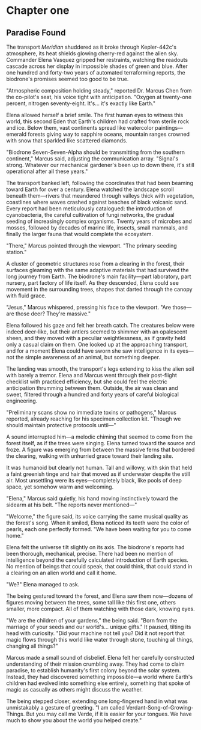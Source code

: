 # Chapter one
## Paradise Found
The transport *Meridian* shuddered as it broke through Kepler-442c's atmosphere, its heat shields glowing cherry-red against the alien sky. Commander Elena Vasquez gripped her restraints, watching the readouts cascade across her display in impossible shades of green and blue. After one hundred and forty-two years of automated terraforming reports, the biodrone's promises seemed too good to be true.

"Atmospheric composition holding steady," reported Dr. Marcus Chen from the co-pilot's seat, his voice tight with anticipation. "Oxygen at twenty-one percent, nitrogen seventy-eight. It's... it's exactly like Earth."

Elena allowed herself a brief smile. The first human eyes to witness this world, this second Eden that Earth's children had crafted from sterile rock and ice. Below them, vast continents spread like watercolor paintings—emerald forests giving way to sapphire oceans, mountain ranges crowned with snow that sparkled like scattered diamonds.

"Biodrone Seven-Seven-Alpha should be transmitting from the southern continent," Marcus said, adjusting the communication array. "Signal's strong. Whatever our mechanical gardener's been up to down there, it's still operational after all these years."

The transport banked left, following the coordinates that had been beaming toward Earth for over a century. Elena watched the landscape scroll beneath them—rivers that meandered through valleys thick with vegetation, coastlines where waves crashed against beaches of black volcanic sand. Every report had been meticulously catalogued: the introduction of cyanobacteria, the careful cultivation of fungi networks, the gradual seeding of increasingly complex organisms. Twenty years of microbes and mosses, followed by decades of marine life, insects, small mammals, and finally the larger fauna that would complete the ecosystem.

"There," Marcus pointed through the viewport. "The primary seeding station."

A cluster of geometric structures rose from a clearing in the forest, their surfaces gleaming with the same adaptive materials that had survived the long journey from Earth. The biodrone's main facility—part laboratory, part nursery, part factory of life itself. As they descended, Elena could see movement in the surrounding trees, shapes that darted through the canopy with fluid grace.

"Jesus," Marcus whispered, pressing his face to the viewport. "Are those—are those deer? They're massive."

Elena followed his gaze and felt her breath catch. The creatures below were indeed deer-like, but their antlers seemed to shimmer with an opalescent sheen, and they moved with a peculiar weightlessness, as if gravity held only a casual claim on them. One looked up at the approaching transport, and for a moment Elena could have sworn she saw intelligence in its eyes—not the simple awareness of an animal, but something deeper.

The landing was smooth, the transport's legs extending to kiss the alien soil with barely a tremor. Elena and Marcus went through their post-flight checklist with practiced efficiency, but she could feel the electric anticipation thrumming between them. Outside, the air was clean and sweet, filtered through a hundred and forty years of careful biological engineering.

"Preliminary scans show no immediate toxins or pathogens," Marcus reported, already reaching for his specimen collection kit. "Though we should maintain protective protocols until—"

A sound interrupted him—a melodic chiming that seemed to come from the forest itself, as if the trees were singing. Elena turned toward the source and froze. A figure was emerging from between the massive ferns that bordered the clearing, walking with unhurried grace toward their landing site.

It was humanoid but clearly not human. Tall and willowy, with skin that held a faint greenish tinge and hair that moved as if underwater despite the still air. Most unsettling were its eyes—completely black, like pools of deep space, yet somehow warm and welcoming.

"Elena," Marcus said quietly, his hand moving instinctively toward the sidearm at his belt. "The reports never mentioned—"

"Welcome," the figure said, its voice carrying the same musical quality as the forest's song. When it smiled, Elena noticed its teeth were the color of pearls, each one perfectly formed. "We have been waiting for you to come home."

Elena felt the universe tilt slightly on its axis. The biodrone's reports had been thorough, mechanical, precise. There had been no mention of intelligence beyond the carefully calculated introduction of Earth species. No mention of beings that could speak, that could think, that could stand in a clearing on an alien world and call it home.

"We?" Elena managed to ask.

The being gestured toward the forest, and Elena saw them now—dozens of figures moving between the trees, some tall like this first one, others smaller, more compact. All of them watching with those dark, knowing eyes.

"We are the children of your gardens," the being said. "Born from the marriage of your seeds and our world's... unique gifts." It paused, tilting its head with curiosity. "Did your machine not tell you? Did it not report that magic flows through this world like water through stone, touching all things, changing all things?"

Marcus made a small sound of disbelief. Elena felt her carefully constructed understanding of their mission crumbling away. They had come to claim paradise, to establish humanity's first colony beyond the solar system. Instead, they had discovered something impossible—a world where Earth's children had evolved into something else entirely, something that spoke of magic as casually as others might discuss the weather.

The being stepped closer, extending one long-fingered hand in what was unmistakably a gesture of greeting. "I am called Verdant-Song-of-Growing-Things. But you may call me Verde, if it is easier for your tongues. We have much to show you about the world you helped create."